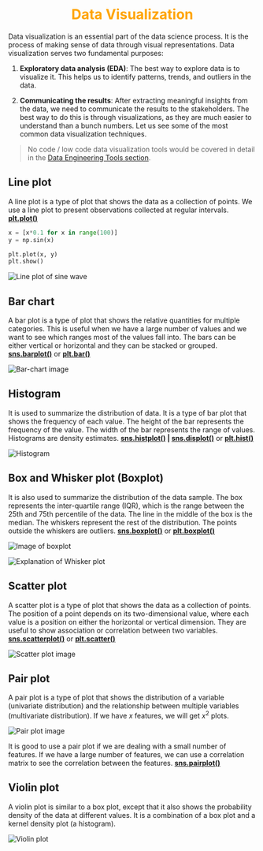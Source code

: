 <!-- 
    Author : Kannan Jayachandran
    File : Data_visualization.md
 -->

<h1 align="center" style="color: orange"> Data Visualization </h1>

Data visualization is an essential part of the data science process. It is the process of making sense of data through visual representations. Data visualization serves two fundamental purposes:

1. **Exploratory data analysis (EDA)**: The best way to explore data is to visualize it. This helps us to identify patterns, trends, and outliers in the data.

2. **Communicating the results**: After extracting meaningful insights from the data, we need to communicate the results to the stakeholders. The best way to do this is through visualizations, as they are much easier to understand than a bunch numbers. Let us see some of the most common data visualization techniques.

> No code / low code data visualization tools would be covered in detail in the [Data Engineering Tools section](../12.%20Data%20Engineering%20and%20Big%20Data%20tools/Readme.md).

## Line plot

A line plot is a type of plot that shows the data as a collection of points. We use a line plot to present observations collected at regular intervals. **[plt.plot()](https://matplotlib.org/stable/api/_as_gen/matplotlib.pyplot.plot.html)**

```python
x = [x*0.1 for x in range(100)]
y = np.sin(x)

plt.plot(x, y)
plt.show()
```

![Line plot of sine wave](./img/Sin_wave.png)

## Bar chart

A bar plot is a type of plot that shows the relative quantities for multiple categories. This is useful when we have a large number of values and we want to see which ranges most of the values fall into. The bars can be either vertical or horizontal and they can be stacked or grouped. **[sns.barplot()](https://seaborn.pydata.org/generated/seaborn.barplot.html)** or **[plt.bar()](https://matplotlib.org/stable/api/_as_gen/matplotlib.pyplot.bar.html)**

![Bar-chart image](./img/barplot.png)

## Histogram

It is used to summarize the distribution of  data. It is a type of bar plot that shows the frequency of each value. The height of the bar represents the frequency of the value. The width of the bar represents the range of values. Histograms are density estimates. **[sns.histplot()](https://seaborn.pydata.org/generated/seaborn.histplot.html) | [sns.displot()](https://seaborn.pydata.org/generated/seaborn.displot.html#seaborn-displot)** or **[plt.hist()](https://matplotlib.org/stable/api/_as_gen/matplotlib.pyplot.hist.html)**

![Histogram](./img/histogram.png)

## Box and Whisker plot (Boxplot)

It is also used to summarize the distribution of the data sample. The box represents the inter-quartile range (IQR), which is the range between the 25th and 75th percentile of the data. The line in the middle of the box is the median. The whiskers represent the rest of the distribution. The points outside the whiskers are outliers. **[sns.boxplot()](https://seaborn.pydata.org/generated/seaborn.boxplot.html)** or **[plt.boxplot()](https://matplotlib.org/stable/api/_as_gen/matplotlib.pyplot.boxplot.html)**

![Image of boxplot](./img/boxPlot.png)

![Explanation of Whisker plot](./img/Whisker_plot.png)

## Scatter plot

A scatter plot is a type of plot that shows the data as a collection of points. The position of a point depends on its two-dimensional value, where each value is a position on either the horizontal or vertical dimension. They are useful to show association or correlation between two variables. **[sns.scatterplot()](https://seaborn.pydata.org/generated/seaborn.scatterplot.html)** or **[plt.scatter()](https://matplotlib.org/stable/api/_as_gen/matplotlib.pyplot.scatter.html)**

![Scatter plot image](./img/Scatter_plot.png)

## Pair plot

A pair plot is a type of plot that shows the distribution of a variable (univariate distribution) and the relationship between multiple variables (multivariate distribution). If we have $x$ features, we will get $x^2$ plots.

![Pair plot image](./img/PairPlot.png)

It is good to use a pair plot if we are dealing with a small number of features. If we have a large number of features, we can use a correlation matrix to see the correlation between the features. **[sns.pairplot()](https://seaborn.pydata.org/generated/seaborn.pairplot.html)**

## Violin plot

A violin plot is similar to a box plot, except that it also shows the probability density of the data at different values. It is a combination of a box plot and a kernel density plot (a histogram).

![Violin plot](./img/Violin.png)
